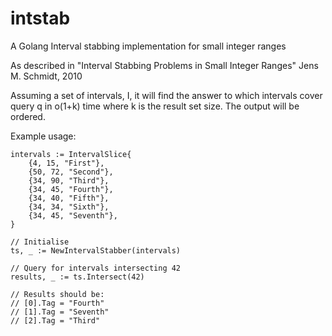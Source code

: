 intstab
=======

A Golang Interval stabbing implementation for small integer ranges

As described in "Interval Stabbing Problems in Small Integer Ranges" Jens M. Schmidt, 2010


Assuming a set of intervals, I, it will find the answer to which intervals cover query q
in o(1+k) time where k is the result set size. The output will be ordered.

Example usage:

    intervals := IntervalSlice{
		{4, 15, "First"},
		{50, 72, "Second"},
  		{34, 90, "Third"},
  		{34, 45, "Fourth"},
  		{34, 40, "Fifth"},
  		{34, 34, "Sixth"},
  		{34, 45, "Seventh"},
  	}

    // Initialise
	ts, _ := NewIntervalStabber(intervals)

    // Query for intervals intersecting 42
	results, _ := ts.Intersect(42)
	  
	// Results should be:
	// [0].Tag = "Fourth"
	// [1].Tag = "Seventh"
	// [2].Tag = "Third"

